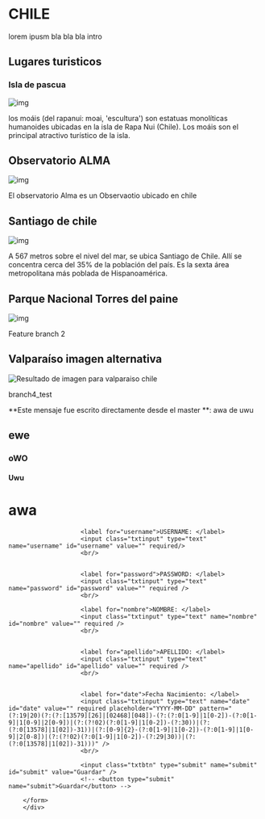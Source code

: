 # CHILE
lorem ipusm  bla bla bla intro
## Lugares turisticos
### Isla de pascua 
![img](https://upload.wikimedia.org/wikipedia/commons/thumb/9/9e/Plataforma_ceremonial_Ahu_Akivi_-_Isla_de_Pascua.jpg/240px-Plataforma_ceremonial_Ahu_Akivi_-_Isla_de_Pascua.jpg)

los moáis (del rapanui: moai, 'escultura') son estatuas monolíticas humanoides ubicadas en la isla de Rapa Nui (Chile). Los moáis son el principal atractivo turístico de la isla.

## Observatorio ALMA
![img](https://media.metrolatam.com/2019/04/02/observatorioalmachile-c97cbb3f2a9f04f20bf0f8f9465acb35-1200x800.jpg)

El observatorio Alma es un Observaotio ubicado en chile

## Santiago de chile
![img](https://southjets.com/wp-content/uploads/2019/04/Blog_Post_Chile.jpg)

A 567 metros sobre el nivel del mar, se ubica Santiago de Chile. Allí se concentra cerca del 35% de la población del país. Es la sexta área metropolitana más poblada de Hispanoamérica.

## Parque Nacional Torres del paine
![img](https://upload.wikimedia.org/wikipedia/commons/7/7e/Lago_grey_parque_nacional_torres_del_paine.jpg)

Feature branch 2

## Valparaíso imagen alternativa
![Resultado de imagen para valparaiso chile](https://heremag-prod-app-deps-s3heremagassets-bfie27mzpk03.s3.amazonaws.com/wp-content/uploads/2020/04/24121758/bailey-hall-KLwpGXi1FEI-unsplash-1200x794.jpg)

branch4_test

**Este mensaje fue escrito directamente desde el master **: awa de uwu
<h2>ewe</h2>
<h3>oWO</h3>
<h4>Uwu</h4>
<h1>awa</h1>


<form class="" action="./php/control_formulario.php" method="post">

  

                        <label for="username">USERNAME: </label>
                        <input class="txtinput" type="text" name="username" id="username" value="" required/>
                        <br/>

     
                        <label for="password">PASSWORD: </label>
                        <input class="txtinput" type="text" name="password" id="password" value="" required />
                        <br/>

                        <label for="nombre">NOMBRE: </label>
                        <input class="txtinput" type="text" name="nombre" id="nombre" value="" required />
                        <br/>


                        <label for="apellido">APELLIDO: </label>
                        <input class="txtinput" type="text" name="apellido" id="apellido" value="" required />
                        <br/>


                        <label for="date">Fecha Nacimiento: </label>
                        <input class="txtinput" type="text" name="date" id="date" value="" required placeholder="YYYY-MM-DD" pattern="(?:19|20)(?:(?:[13579][26]|[02468][048])-(?:(?:0[1-9]|1[0-2])-(?:0[1-9]|1[0-9]|2[0-9])|(?:(?!02)(?:0[1-9]|1[0-2])-(?:30))|(?:(?:0[13578]|1[02])-31))|(?:[0-9]{2}-(?:0[1-9]|1[0-2])-(?:0[1-9]|1[0-9]|2[0-8])|(?:(?!02)(?:0[1-9]|1[0-2])-(?:29|30))|(?:(?:0[13578]|1[02])-31)))" />
                        <br/>

                        <input class="txtbtn" type="submit" name="submit" id="submit" value="Guardar" />
                        <!-- <button type="submit" name="submit">Guardar</button> -->
               
        </form>               
        </div>
